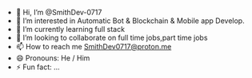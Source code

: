 - 👋 Hi, I’m @SmithDev-0717
- 👀 I’m interested in Automatic Bot & Blockchain & Mobile app Develop.
- 🌱 I’m currently learning full stack
- 💞️ I’m looking to collaborate on full time jobs,part time jobs
- 📫 How to reach me SmithDev0717@proton.me
- 😄 Pronouns: He / Him
- ⚡ Fun fact: ...

<!---
SmithDev-0717/SmithDev-0717 is a ✨ special ✨ repository because its `README.md` (this file) appears on your GitHub profile.
You can click the Preview link to take a look at your changes.
--->
